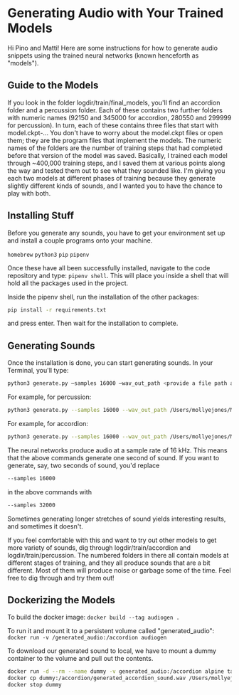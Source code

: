 # Generating Audio with Your Trained Models

Hi Pino and Matti!  Here are some instructions for how to generate audio snippets using the trained neural networks (known henceforth as "models").

## Guide to the Models

If you look in the folder logdir/train/final_models, you'll find an accordion folder and a percussion folder.  Each of these contains two further folders with numeric names (92150 and 345000 for accordion, 280550 and 299999 for percussion).  In turn, each of these contains three files that start with model.ckpt-...  You don't have to worry about the model.ckpt files or open them; they are the program files that implement the models.  The numeric names of the folders are the number of training steps that had completed before that version of the model was saved.  Basically, I trained each model through ~400,000 training steps, and I saved them at various points along the way and tested them out to see what they sounded like.  I'm giving you each two models at different phases of training because they generate slightly different kinds of sounds, and I wanted you to have the chance to play with both.

## Installing Stuff
Before you generate any sounds, you have to get your environment set up and install a couple programs onto your machine.  

`homebrew`
`python3`
`pip`
`pipenv`

Once these have all been successfully installed, navigate to the code repository and type: `pipenv shell`.  This will place you inside a shell that will
hold all the packages used in the project.

Inside the pipenv shell, run the installation of the other packages:

```bash
pip install -r requirements.txt
```

and press enter.  Then wait for the installation to complete.

## Generating Sounds
Once the installation is done, you can start generating sounds.  In your Terminal, you'll type:

```bash
python3 generate.py —samples 16000 —wav_out_path <provide a file path and file name on your local machine where you'd like to save the sound> <provide file path to model you’d like to use to train>
```

For example, for percussion:
```bash
python3 generate.py --samples 16000 --wav_out_path /Users/mollyejones/Music/TaPIR_lab_2022_23/tensorflow-wavenet-v2/logdir/generated_audio/percussion/generated_percussion_sound.wav logdir/train/final_models/percussion/299999/model.ckpt-299999
```

For example, for accordion:
```bash
python3 generate.py --samples 16000 --wav_out_path /Users/mollyejones/Music/TaPIR_lab_2022_23/tensorflow-wavenet-v2/logdir/generated_audio/accordion/generated_accordion_sound.wav logdir/train/final_models/accordion/345000/model.ckpt-345000
```

The neural networks produce audio at a sample rate of 16 kHz.  This means that the above commands generate one second of sound.  If you want to generate, say, two seconds of sound, you'd replace
```bash
--samples 16000
```
in the above commands with
```bash
--samples 32000
```

Sometimes generating longer stretches of sound yields interesting results, and sometimes it doesn't.

If you feel comfortable with this and want to try out other models to get more variety of sounds, dig through logdir/train/accordion and logdir/train/percussion.  The numbered folders in there all contain models at different stages of training, and they all produce sounds that are a bit different.  Most of them will produce noise or garbage some of the time.  Feel free to dig through and try them out!

## Dockerizing the Models

To build the docker image:
`docker build --tag audiogen .`

To run it and mount it to a persistent volume called "generated_audio":
`docker run -v /generated_audio:/accordion audiogen`

To download our generated sound to local, we have to mount a dummy container to the volume and pull out the contents.

```bash
docker run -d --rm --name dummy -v generated_audio:/accordion alpine tail -f /dev/null
docker cp dummy:/accordion/generated_accordion_sound.wav /Users/mollyejones/Music/TaPIR_lab_2022_23/generated_in_docker
docker stop dummy
```